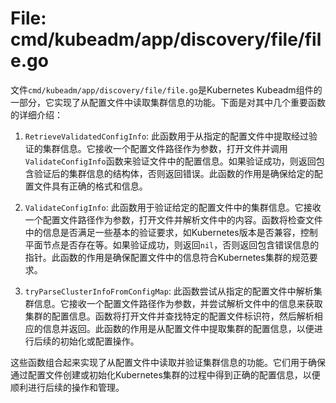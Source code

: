 # File: cmd/kubeadm/app/discovery/file/file.go

文件`cmd/kubeadm/app/discovery/file/file.go`是Kubernetes Kubeadm组件的一部分，它实现了从配置文件中读取集群信息的功能。下面是对其中几个重要函数的详细介绍：

1. `RetrieveValidatedConfigInfo`: 此函数用于从指定的配置文件中提取经过验证的集群信息。它接收一个配置文件路径作为参数，打开文件并调用`ValidateConfigInfo`函数来验证文件中的配置信息。如果验证成功，则返回包含验证后的集群信息的结构体，否则返回错误。此函数的作用是确保给定的配置文件具有正确的格式和信息。

2. `ValidateConfigInfo`: 此函数用于验证给定的配置文件中的集群信息。它接收一个配置文件路径作为参数，打开文件并解析文件中的内容。函数将检查文件中的信息是否满足一些基本的验证要求，如Kubernetes版本是否兼容，控制平面节点是否存在等。如果验证成功，则返回`nil`，否则返回包含错误信息的指针。此函数的作用是确保配置文件中的信息符合Kubernetes集群的规范要求。

3. `tryParseClusterInfoFromConfigMap`: 此函数尝试从指定的配置文件中解析集群信息。它接收一个配置文件路径作为参数，并尝试解析文件中的信息来获取集群的配置信息。函数将打开文件并查找特定的配置文件标识符，然后解析相应的信息并返回。此函数的作用是从配置文件中提取集群的配置信息，以便进行后续的初始化或配置操作。

这些函数组合起来实现了从配置文件中读取并验证集群信息的功能。它们用于确保通过配置文件创建或初始化Kubernetes集群的过程中得到正确的配置信息，以便顺利进行后续的操作和管理。

